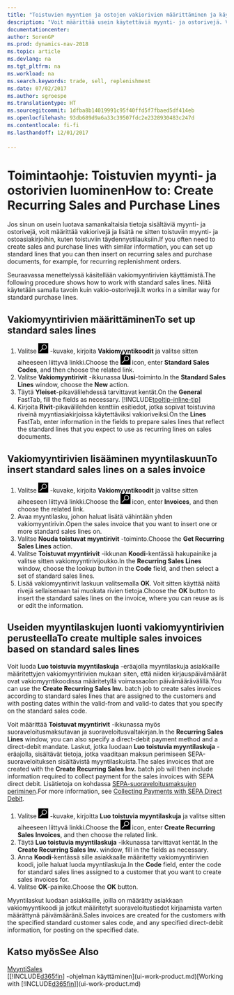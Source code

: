 ```yaml
---
title: "Toistuvien myyntien ja ostojen vakiorivien määrittäminen ja käyttäminen"
description: "Voit määrittää usein käytettäviä myynti- ja ostorivejä. Voit sitten lisätä ne myynti- ja ostoasiakirjoihin ja täyttää tällä tavoin vakiotiedot nopeasti."
documentationcenter: 
author: SorenGP
ms.prod: dynamics-nav-2018
ms.topic: article
ms.devlang: na
ms.tgt_pltfrm: na
ms.workload: na
ms.search.keywords: trade, sell, replenishment
ms.date: 07/02/2017
ms.author: sgroespe
ms.translationtype: HT
ms.sourcegitcommit: 1dfba8b14019991c95f40ffd5f7fbaed5df414eb
ms.openlocfilehash: 93db689d9a6a33c39507fdc2e2328930483c247d
ms.contentlocale: fi-fi
ms.lasthandoff: 12/01/2017

---
```

# <a name="how-to-create-recurring-sales-and-purchase-lines"></a><span data-ttu-id="335c8-103">Toimintaohje: Toistuvien myynti- ja ostorivien luominen</span><span class="sxs-lookup"><span data-stu-id="335c8-103">How to: Create Recurring Sales and Purchase Lines</span></span>
<span data-ttu-id="335c8-104">Jos sinun on usein luotava samankaltaisia tietoja sisältäviä myynti- ja ostorivejä, voit määrittää vakiorivejä ja lisätä ne sitten toistuviin myynti- ja ostoasiakirjoihin, kuten toistuviin täydennystilauksiin.</span><span class="sxs-lookup"><span data-stu-id="335c8-104">If you often need to create sales and purchase lines with similar information, you can set up standard lines that you can then insert on recurring sales and purchase documents, for example, for recurring replenishment orders.</span></span>  

<span data-ttu-id="335c8-105">Seuraavassa menettelyssä käsitellään vakiomyyntirivien käyttämistä.</span><span class="sxs-lookup"><span data-stu-id="335c8-105">The following procedure shows how to work with standard sales lines.</span></span> <span data-ttu-id="335c8-106">Niitä käytetään samalla tavoin kuin vakio-ostorivejä.</span><span class="sxs-lookup"><span data-stu-id="335c8-106">It works in a similar way for standard purchase lines.</span></span>  

## <a name="to-set-up-standard-sales-lines"></a><span data-ttu-id="335c8-107">Vakiomyyntirivien määrittäminen</span><span class="sxs-lookup"><span data-stu-id="335c8-107">To set up standard sales lines</span></span>  
1. <span data-ttu-id="335c8-108">Valitse ![Etsi sivu tai raportti](media/ui-search/search_small.png "Etsi sivu tai raportti -kuvake") -kuvake, kirjoita **Vakiomyyntikoodit** ja valitse sitten aiheeseen liittyvä linkki.</span><span class="sxs-lookup"><span data-stu-id="335c8-108">Choose the ![Search for Page or Report](media/ui-search/search_small.png "Search for Page or Report icon") icon, enter **Standard Sales Codes**, and then choose the related link.</span></span>  
2. <span data-ttu-id="335c8-109">Valitse **Vakiomyyntirivit** -ikkunassa **Uusi**-toiminto.</span><span class="sxs-lookup"><span data-stu-id="335c8-109">In the **Standard Sales Lines** window, choose the **New** action.</span></span>  
3. <span data-ttu-id="335c8-110">Täytä **Yleiset**-pikavälilehdessä tarvittavat kentät.</span><span class="sxs-lookup"><span data-stu-id="335c8-110">On the **General** FastTab, fill the fields as necessary.</span></span> [!INCLUDE[tooltip-inline-tip](includes/tooltip-inline-tip_md.md)]  
4. <span data-ttu-id="335c8-111">Kirjoita **Rivit**-pikavälilehden kenttiin esitiedot, jotka sopivat toistuvina riveinä myyntiasiakirjoissa käytettäviksi vakioriveiksi.</span><span class="sxs-lookup"><span data-stu-id="335c8-111">On the **Lines** FastTab, enter information in the fields to prepare sales lines that reflect the standard lines that you expect to use as recurring lines on sales documents.</span></span>  

## <a name="to-insert-standard-sales-lines-on-a-sales-invoice"></a><span data-ttu-id="335c8-112">Vakiomyyntirivien lisääminen myyntilaskuun</span><span class="sxs-lookup"><span data-stu-id="335c8-112">To insert standard sales lines on a sales invoice</span></span>
1. <span data-ttu-id="335c8-113">Valitse ![Etsi sivu tai raportti](media/ui-search/search_small.png "Etsi sivu tai raportti -kuvake") -kuvake, kirjoita **Vakiomyyntikoodit** ja valitse sitten aiheeseen liittyvä linkki.</span><span class="sxs-lookup"><span data-stu-id="335c8-113">Choose the ![Search for Page or Report](media/ui-search/search_small.png "Search for Page or Report icon") icon, enter **Invoices**, and then choose the related link.</span></span>
2. <span data-ttu-id="335c8-114">Avaa myyntilasku, johon haluat lisätä vähintään yhden vakiomyyntirivin.</span><span class="sxs-lookup"><span data-stu-id="335c8-114">Open the sales invoice that you want to insert one or more standard sales lines on.</span></span>
3. <span data-ttu-id="335c8-115">Valitse **Nouda toistuvat myyntirivit** -toiminto.</span><span class="sxs-lookup"><span data-stu-id="335c8-115">Choose the **Get Recurring Sales Lines** action.</span></span>
4. <span data-ttu-id="335c8-116">Valitse **Toistuvat myyntirivit** -ikkunan **Koodi**-kentässä hakupainike ja valitse sitten vakiomyyntirivijoukko.</span><span class="sxs-lookup"><span data-stu-id="335c8-116">In the **Recurring Sales Lines** window, choose the lookup button in the **Code** field, and then select a set of standard sales lines.</span></span>
5. <span data-ttu-id="335c8-117">Lisää vakiomyyntirivit laskuun valitsemalla **OK**. Voit sitten käyttää näitä rivejä sellaisenaan tai muokata rivien tietoja.</span><span class="sxs-lookup"><span data-stu-id="335c8-117">Choose the **OK** button to insert the standard sales lines on the invoice, where you can reuse as is or edit the information.</span></span>

## <a name="to-create-multiple-sales-invoices-based-on-standard-sales-lines"></a><span data-ttu-id="335c8-118">Useiden myyntilaskujen luonti vakiomyyntirivien perusteella</span><span class="sxs-lookup"><span data-stu-id="335c8-118">To create multiple sales invoices based on standard sales lines</span></span>
<span data-ttu-id="335c8-119">Voit luoda **Luo toistuvia myyntilaskuja** -eräajolla myyntilaskuja asiakkaille määritettyjen vakiomyyntirivien mukaan siten, että niiden kirjauspäivämäärät ovat vakiomyyntikoodissa määritetyllä voimassaolon päivämäärävälillä.</span><span class="sxs-lookup"><span data-stu-id="335c8-119">You can use the **Create Recurring Sales Inv.** batch job to create sales invoices according to standard sales lines that are assigned to the customers and with posting dates within the valid-from and valid-to dates that you specify on the standard sales code.</span></span>

<span data-ttu-id="335c8-120">Voit määrittää **Toistuvat myyntirivit** -ikkunassa myös suoraveloitusmaksutavan ja suoraveloitusvaltakirjan.</span><span class="sxs-lookup"><span data-stu-id="335c8-120">In the **Recurring Sales Lines** window, you can also specify a direct-debit payment method and a direct-debit mandate.</span></span> <span data-ttu-id="335c8-121">Laskut, jotka luodaan **Luo toistuvia myyntilaskuja** -eräajolla, sisältävät tietoja, jotka vaaditaan maksun perimiseen SEPA-suoraveloituksen sisältävistä myyntilaskuista.</span><span class="sxs-lookup"><span data-stu-id="335c8-121">The sales invoices that are created with the **Create Recurring Sales Inv.** batch job will then include information required to collect payment for the sales invoices with SEPA direct debit.</span></span> <span data-ttu-id="335c8-122">Lisätietoja on kohdassa [SEPA-suoraveloitusmaksujen periminen](finance-collect-payments-with-sepa-direct-debit.md).</span><span class="sxs-lookup"><span data-stu-id="335c8-122">For more information, see [Collecting Payments with SEPA Direct Debit](finance-collect-payments-with-sepa-direct-debit.md).</span></span>

1. <span data-ttu-id="335c8-123">Valitse ![Etsi sivu tai raportti](media/ui-search/search_small.png "Etsi sivu tai raportti -kuvake") -kuvake, kirjoitta **Luo toistuvia myyntilaskuja** ja valitse sitten aiheeseen liittyvä linkki.</span><span class="sxs-lookup"><span data-stu-id="335c8-123">Choose the ![Search for Page or Report](media/ui-search/search_small.png "Search for Page or Report icon") icon, enter **Create Recurring Sales Invoices**, and then choose the related link.</span></span>
2. <span data-ttu-id="335c8-124">Täytä **Luo toistuvia myyntilaskuja** -ikkunassa tarvittavat kentät.</span><span class="sxs-lookup"><span data-stu-id="335c8-124">In the **Create Recurring Sales Inv.** window, fill in the fields as necessary.</span></span>
3. <span data-ttu-id="335c8-125">Anna **Koodi**-kentässä sille asiakkaalle määritetty vakiomyyntirivien koodi, jolle haluat luoda myyntilaskuja.</span><span class="sxs-lookup"><span data-stu-id="335c8-125">In the **Code** field, enter the code for standard sales lines assigned to a customer that you want to create sales invoices for.</span></span>
4. <span data-ttu-id="335c8-126">Valitse **OK**-painike.</span><span class="sxs-lookup"><span data-stu-id="335c8-126">Choose the **OK** button.</span></span>

<span data-ttu-id="335c8-127">Myyntilaskut luodaan asiakkaille, joilla on määrätty asiakkaan vakiomyyntikoodi ja jotkut määritetyt suoraveloitustiedot kirjaamista varten määrättynä päivämääränä.</span><span class="sxs-lookup"><span data-stu-id="335c8-127">Sales invoices are created for the customers with the specified standard customer sales code, and any specified direct-debit information, for posting on the specified date.</span></span>

## <a name="see-also"></a><span data-ttu-id="335c8-128">Katso myös</span><span class="sxs-lookup"><span data-stu-id="335c8-128">See Also</span></span>  
[<span data-ttu-id="335c8-129">Myynti</span><span class="sxs-lookup"><span data-stu-id="335c8-129">Sales</span></span>](sales-manage-sales.md)  
<span data-ttu-id="335c8-130">[[!INCLUDE[d365fin](includes/d365fin_md.md)] -ohjelman käyttäminen](ui-work-product.md)</span><span class="sxs-lookup"><span data-stu-id="335c8-130">[Working with [!INCLUDE[d365fin](includes/d365fin_md.md)]](ui-work-product.md)</span></span>


